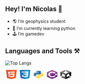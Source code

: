 ## Hey! I'm Nicolas 🤙

<div style="display: inline_block">
  <!--<img align="right" alt="Nami-Chopper" src="https://media1.tenor.com/m/H2vdePpK7r0AAAAC/one-piece-nami.gif">-->
</div>

- 🌎 I’m geophysics student
- 🐍 I’m currently learning python
- 🕹️ I’m gamedev

## Languages and Tools ⚒️
![Top Langs](https://github-readme-stats.vercel.app/api/top-langs/?username=ynictrl&layout=compact&theme=dark&progress=true)
<!-- theme=omni -->
<!--![Top Langs](https://github-readme-stats.vercel.app/api/top-langs/?username=ynictrl&hide_progress=true)-->

<div style="display: inline_block">
  <img align="center" alt="HTML" width="40" height="30" src="https://raw.githubusercontent.com/devicons/devicon/master/icons/html5/html5-original.svg">
  <img align="center" alt="CSS" width="40" height="30" src="https://raw.githubusercontent.com/devicons/devicon/master/icons/css3/css3-original.svg">
  <img align="center" alt="Python" width="40" height="30" src="https://raw.githubusercontent.com/devicons/devicon/master/icons/python/python-original.svg">
  <img align="center" alt="Csharp" width="40" height="30" src="https://raw.githubusercontent.com/devicons/devicon/master/icons/csharp/csharp-original.svg">
  <img align="center" alt="Unity" width="40" height="30" src="https://raw.githubusercontent.com/devicons/devicon/master/icons/unity/unity-original.svg">
</div>

